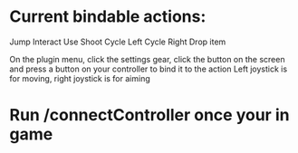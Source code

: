 # Current bindable actions:
Jump
Interact
Use
Shoot
Cycle Left
Cycle Right
Drop item

On the plugin menu, click the settings gear, click the button on the screen and press a button on your controller to bind it to the action
Left joystick is for moving, right joystick is for aiming

# Run /connectController once your in game
